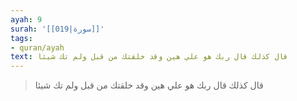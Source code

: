 ```yaml
---
ayah: 9
surah: '[[019|سورة]]'
tags:
- quran/ayah
text: قال كذلك قال ربك هو علي هين وقد خلقتك من قبل ولم تك شيئا
---
```

> قال كذلك قال ربك هو علي هين وقد خلقتك من قبل ولم تك شيئا
